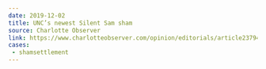 ```yaml
---
date: 2019-12-02
title: UNC’s newest Silent Sam sham
source: Charlotte Observer
link: https://www.charlotteobserver.com/opinion/editorials/article237948009.html
cases:
 - shamsettlement
---
```

